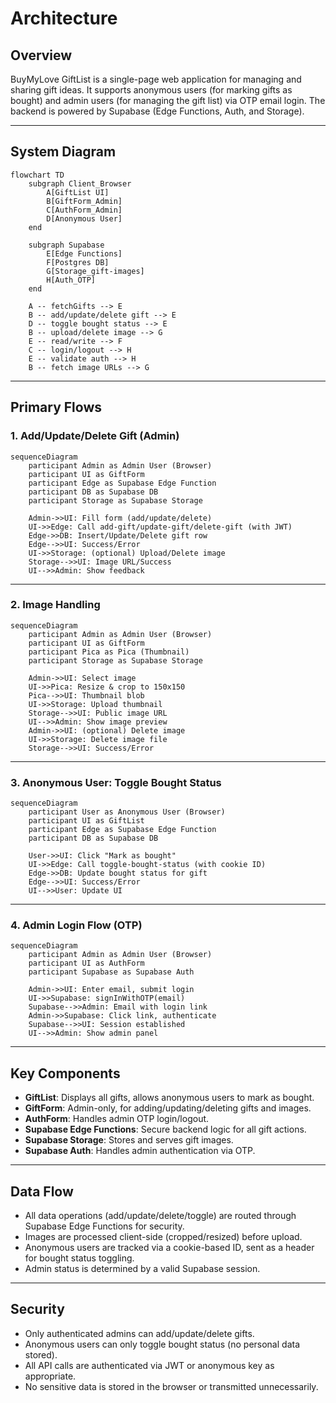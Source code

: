 # Architecture

## Overview

BuyMyLove GiftList is a single-page web application for managing and sharing gift ideas. It supports anonymous users (for marking gifts as bought) and admin users (for managing the gift list) via OTP email login. The backend is powered by Supabase (Edge Functions, Auth, and Storage).

---

## System Diagram

```mermaid
flowchart TD
    subgraph Client_Browser
        A[GiftList UI]
        B[GiftForm_Admin]
        C[AuthForm_Admin]
        D[Anonymous User]
    end

    subgraph Supabase
        E[Edge Functions]
        F[Postgres DB]
        G[Storage_gift-images]
        H[Auth_OTP]
    end

    A -- fetchGifts --> E
    B -- add/update/delete gift --> E
    D -- toggle bought status --> E
    B -- upload/delete image --> G
    E -- read/write --> F
    C -- login/logout --> H
    E -- validate auth --> H
    B -- fetch image URLs --> G
```

---

## Primary Flows

### 1. Add/Update/Delete Gift (Admin)

```mermaid
sequenceDiagram
    participant Admin as Admin User (Browser)
    participant UI as GiftForm
    participant Edge as Supabase Edge Function
    participant DB as Supabase DB
    participant Storage as Supabase Storage

    Admin->>UI: Fill form (add/update/delete)
    UI->>Edge: Call add-gift/update-gift/delete-gift (with JWT)
    Edge->>DB: Insert/Update/Delete gift row
    Edge-->>UI: Success/Error
    UI->>Storage: (optional) Upload/Delete image
    Storage-->>UI: Image URL/Success
    UI-->>Admin: Show feedback
```

---

### 2. Image Handling

```mermaid
sequenceDiagram
    participant Admin as Admin User (Browser)
    participant UI as GiftForm
    participant Pica as Pica (Thumbnail)
    participant Storage as Supabase Storage

    Admin->>UI: Select image
    UI->>Pica: Resize & crop to 150x150
    Pica-->>UI: Thumbnail blob
    UI->>Storage: Upload thumbnail
    Storage-->>UI: Public image URL
    UI-->>Admin: Show image preview
    Admin->>UI: (optional) Delete image
    UI->>Storage: Delete image file
    Storage-->>UI: Success/Error
```

---

### 3. Anonymous User: Toggle Bought Status

```mermaid
sequenceDiagram
    participant User as Anonymous User (Browser)
    participant UI as GiftList
    participant Edge as Supabase Edge Function
    participant DB as Supabase DB

    User->>UI: Click "Mark as bought"
    UI->>Edge: Call toggle-bought-status (with cookie ID)
    Edge->>DB: Update bought status for gift
    Edge-->>UI: Success/Error
    UI-->>User: Update UI
```

---

### 4. Admin Login Flow (OTP)

```mermaid
sequenceDiagram
    participant Admin as Admin User (Browser)
    participant UI as AuthForm
    participant Supabase as Supabase Auth

    Admin->>UI: Enter email, submit login
    UI->>Supabase: signInWithOTP(email)
    Supabase-->>Admin: Email with login link
    Admin->>Supabase: Click link, authenticate
    Supabase-->>UI: Session established
    UI-->>Admin: Show admin panel
```

---

## Key Components

- **GiftList**: Displays all gifts, allows anonymous users to mark as bought.
- **GiftForm**: Admin-only, for adding/updating/deleting gifts and images.
- **AuthForm**: Handles admin OTP login/logout.
- **Supabase Edge Functions**: Secure backend logic for all gift actions.
- **Supabase Storage**: Stores and serves gift images.
- **Supabase Auth**: Handles admin authentication via OTP.

---

## Data Flow

- All data operations (add/update/delete/toggle) are routed through Supabase Edge Functions for security.
- Images are processed client-side (cropped/resized) before upload.
- Anonymous users are tracked via a cookie-based ID, sent as a header for bought status toggling.
- Admin status is determined by a valid Supabase session.

---

## Security

- Only authenticated admins can add/update/delete gifts.
- Anonymous users can only toggle bought status (no personal data stored).
- All API calls are authenticated via JWT or anonymous key as appropriate.
- No sensitive data is stored in the browser or transmitted unnecessarily.
